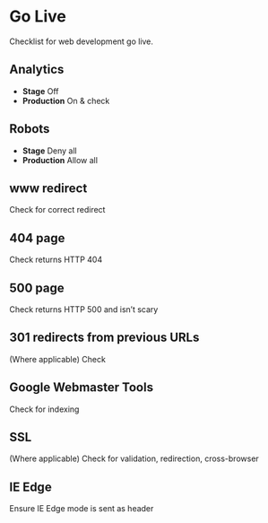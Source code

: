 Go Live
=======

Checklist for web development go live.


Analytics
---------

- **Stage** Off
- **Production** On & check

Robots
------

- **Stage** Deny all
- **Production** Allow all

www redirect
------------

Check for correct redirect

404 page
--------

Check returns HTTP 404

500 page
--------

Check returns HTTP 500 and isn’t scary

301 redirects from previous URLs
--------------------------------

(Where applicable) Check

Google Webmaster Tools
----------------------

Check for indexing

SSL
---

(Where applicable) Check for validation, redirection, cross-browser

IE Edge
-------

Ensure IE Edge mode is sent as header

